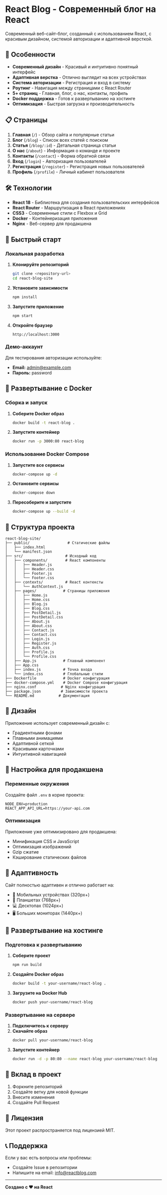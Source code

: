 # React Blog - Современный блог на React

Современный веб-сайт-блог, созданный с использованием React, с красивым дизайном, системой авторизации и адаптивной версткой.

## 🚀 Особенности

- **Современный дизайн** - Красивый и интуитивно понятный интерфейс
- **Адаптивная верстка** - Отлично выглядит на всех устройствах
- **Система авторизации** - Регистрация и вход в систему
- **Роутинг** - Навигация между страницами с React Router
- **5+ страниц** - Главная, блог, о нас, контакты, профиль
- **Docker поддержка** - Готов к развертыванию на хостинге
- **Оптимизация** - Быстрая загрузка и производительность

## 📋 Страницы

1. **Главная** (`/`) - Обзор сайта и популярные статьи
2. **Блог** (`/blog`) - Список всех статей с поиском
3. **Статья** (`/blog/:id`) - Детальная страница статьи
4. **О нас** (`/about`) - Информация о команде и проекте
5. **Контакты** (`/contact`) - Форма обратной связи
6. **Вход** (`/login`) - Авторизация пользователей
7. **Регистрация** (`/register`) - Регистрация новых пользователей
8. **Профиль** (`/profile`) - Личный кабинет пользователя

## 🛠 Технологии

- **React 18** - Библиотека для создания пользовательских интерфейсов
- **React Router** - Маршрутизация в React приложениях
- **CSS3** - Современные стили с Flexbox и Grid
- **Docker** - Контейнеризация приложения
- **Nginx** - Веб-сервер для продакшена

## 🚀 Быстрый старт

### Локальная разработка

1. **Клонируйте репозиторий**
   ```bash
   git clone <repository-url>
   cd react-blog-site
   ```

2. **Установите зависимости**
   ```bash
   npm install
   ```

3. **Запустите приложение**
   ```bash
   npm start
   ```

4. **Откройте браузер**
   ```
   http://localhost:3000
   ```

### Демо-аккаунт

Для тестирования авторизации используйте:
- **Email:** admin@example.com
- **Пароль:** password

## 🐳 Развертывание с Docker

### Сборка и запуск

1. **Соберите Docker образ**
   ```bash
   docker build -t react-blog .
   ```

2. **Запустите контейнер**
   ```bash
   docker run -p 3000:80 react-blog
   ```

### Использование Docker Compose

1. **Запустите все сервисы**
   ```bash
   docker-compose up -d
   ```

2. **Остановите сервисы**
   ```bash
   docker-compose down
   ```

3. **Пересоберите и запустите**
   ```bash
   docker-compose up --build -d
   ```

## 📁 Структура проекта

```
react-blog-site/
├── public/                 # Статические файлы
│   ├── index.html
│   └── manifest.json
├── src/                   # Исходный код
│   ├── components/        # React компоненты
│   │   ├── Header.js
│   │   ├── Header.css
│   │   ├── Footer.js
│   │   └── Footer.css
│   ├── contexts/          # React контексты
│   │   └── AuthContext.js
│   ├── pages/            # Страницы приложения
│   │   ├── Home.js
│   │   ├── Home.css
│   │   ├── Blog.js
│   │   ├── Blog.css
│   │   ├── PostDetail.js
│   │   ├── PostDetail.css
│   │   ├── About.js
│   │   ├── About.css
│   │   ├── Contact.js
│   │   ├── Contact.css
│   │   ├── Login.js
│   │   ├── Register.js
│   │   ├── Auth.css
│   │   ├── Profile.js
│   │   └── Profile.css
│   ├── App.js            # Главный компонент
│   ├── App.css
│   ├── index.js          # Точка входа
│   └── index.css         # Глобальные стили
├── Dockerfile            # Docker конфигурация
├── docker-compose.yml    # Docker Compose конфигурация
├── nginx.conf           # Nginx конфигурация
├── package.json         # Зависимости проекта
└── README.md           # Документация
```

## 🎨 Дизайн

Приложение использует современный дизайн с:
- Градиентными фонами
- Плавными анимациями
- Адаптивной сеткой
- Красивыми карточками
- Интуитивной навигацией

## 🔧 Настройка для продакшена

### Переменные окружения

Создайте файл `.env` в корне проекта:

```env
NODE_ENV=production
REACT_APP_API_URL=https://your-api.com
```

### Оптимизация

Приложение уже оптимизировано для продакшена:
- Минификация CSS и JavaScript
- Оптимизация изображений
- Gzip сжатие
- Кэширование статических файлов

## 📱 Адаптивность

Сайт полностью адаптивен и отлично работает на:
- 📱 Мобильных устройствах (320px+)
- 📱 Планшетах (768px+)
- 💻 Десктопах (1024px+)
- 🖥 Больших мониторах (1440px+)

## 🚀 Развертывание на хостинге

### Подготовка к развертыванию

1. **Соберите проект**
   ```bash
   npm run build
   ```

2. **Создайте Docker образ**
   ```bash
   docker build -t your-username/react-blog .
   ```

3. **Загрузите на Docker Hub**
   ```bash
   docker push your-username/react-blog
   ```

### Развертывание на сервере

1. **Подключитесь к серверу**
2. **Скачайте образ**
   ```bash
   docker pull your-username/react-blog
   ```
3. **Запустите контейнер**
   ```bash
   docker run -d -p 80:80 --name react-blog your-username/react-blog
   ```

## 🤝 Вклад в проект

1. Форкните репозиторий
2. Создайте ветку для новой функции
3. Внесите изменения
4. Создайте Pull Request

## 📄 Лицензия

Этот проект распространяется под лицензией MIT.

## 📞 Поддержка

Если у вас есть вопросы или проблемы:
- Создайте Issue в репозитории
- Напишите на email: info@reactblog.com

---

**Создано с ❤️ на React**
